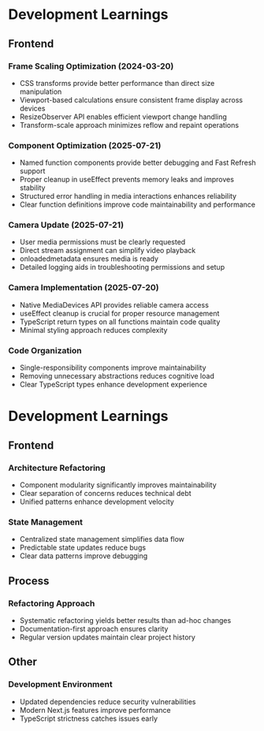 # Development Learnings

## Frontend

### Frame Scaling Optimization (2024-03-20)
- CSS transforms provide better performance than direct size manipulation
- Viewport-based calculations ensure consistent frame display across devices
- ResizeObserver API enables efficient viewport change handling
- Transform-scale approach minimizes reflow and repaint operations

### Component Optimization (2025-07-21)
- Named function components provide better debugging and Fast Refresh support
- Proper cleanup in useEffect prevents memory leaks and improves stability
- Structured error handling in media interactions enhances reliability
- Clear function definitions improve code maintainability and performance

### Camera Update (2025-07-21)
- User media permissions must be clearly requested
- Direct stream assignment can simplify video playback
- onloadedmetadata ensures media is ready
- Detailed logging aids in troubleshooting permissions and setup

### Camera Implementation (2025-07-20)
- Native MediaDevices API provides reliable camera access
- useEffect cleanup is crucial for proper resource management
- TypeScript return types on all functions maintain code quality
- Minimal styling approach reduces complexity

### Code Organization
- Single-responsibility components improve maintainability
- Removing unnecessary abstractions reduces cognitive load
- Clear TypeScript types enhance development experience

# Development Learnings

## Frontend

### Architecture Refactoring
- Component modularity significantly improves maintainability
- Clear separation of concerns reduces technical debt
- Unified patterns enhance development velocity

### State Management
- Centralized state management simplifies data flow
- Predictable state updates reduce bugs
- Clear data patterns improve debugging

## Process

### Refactoring Approach
- Systematic refactoring yields better results than ad-hoc changes
- Documentation-first approach ensures clarity
- Regular version updates maintain clear project history

## Other

### Development Environment
- Updated dependencies reduce security vulnerabilities
- Modern Next.js features improve performance
- TypeScript strictness catches issues early
